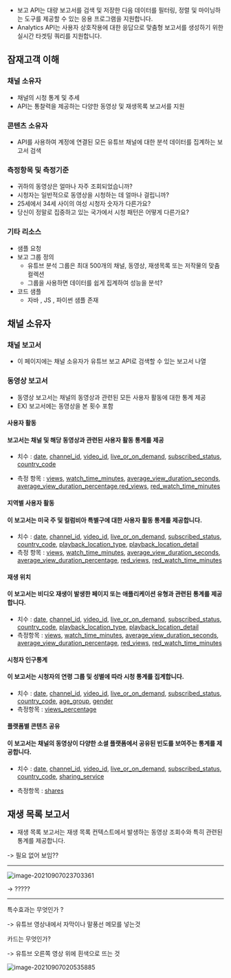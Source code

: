 - 보고 API는 대량 보고서를 검색 및 저장한 다음 데이터를 필터링, 정렬 및 마이닝하는 도구를 제공할 수 있는 응용 프로그램을 지원합니다.
- Analytics API는 사용자 상호작용에 대한 응답으로 맞춤형 보고서를 생성하기 위한 실시간 타겟팅 쿼리를 지원합니다.



## 잠재고객 이해

### 채널 소유자

- 채널의 시청 통계 및 추세
- API는 통찰력을 제공하는 다양한 동영상 및 재생목록 보고서를 지원

### 콘텐츠 소유자

- API를 사용하여 계정에 연결된 모든 유튜브 채널에 대한 분석 데이터를 집계하는 보고서 검색

### 측정항목 및 측정기준

- 귀하의 동영상은 얼마나 자주 조회되었습니까?
- 시청자는 일반적으로 동영상을 시청하는 데 얼마나 걸립니까? 
- 25세에서 34세 사이의 여성 시청자 숫자가 다른가요?
- 당신이 정말로 집중하고 있는 국가에서 시청 패턴은 어떻게 다른가요?

### 기타 리소스

- 샘플 요청
- 보고 그룹 정의
  - 유튜브 분석 그룹은 최대 500개의 채널, 동영상, 재생목록 또는 저작물의 맞춤 컬렉션
  - 그룹을 사용하면 데이터를 쉽게 집계하여 성능을 분석?
- 코드 샘플
  - 자바 , JS , 파이썬 샘플 존재













## 채널 소유자

### 채널 보고서

- 이 페이지에는 채널 소유자가 유튜브 보고 API로 검색할 수 있는 보고서 나열

### 동영상 보고서

- 동영상 보고서는 채널의 동영상과 관련된 모든 사용자 활동에 대한 통계 제공
- EX) 보고서에는 동영상을 본 횟수 포함

#### 사용자 활동 

####  보고서는 채널 및 해당 동영상과 관련된 사용자 활동 통계를 제공

- 치수 : [date](https://developers.google.com/youtube/reporting/v1/reports/dimensions#date), [channel_id](https://developers.google.com/youtube/reporting/v1/reports/dimensions#channel_id), [video_id](https://developers.google.com/youtube/reporting/v1/reports/dimensions#video_id), [live_or_on_demand](https://developers.google.com/youtube/reporting/v1/reports/dimensions#live_or_on_demand), [subscribed_status](https://developers.google.com/youtube/reporting/v1/reports/dimensions#subscribed_status), [country_code](https://developers.google.com/youtube/reporting/v1/reports/dimensions#country_code)

- 측정 항목 : [views](https://developers.google.com/youtube/reporting/v1/reports/metrics#views), [watch_time_minutes](https://developers.google.com/youtube/reporting/v1/reports/metrics#watch_time_minutes), [average_view_duration_seconds](https://developers.google.com/youtube/reporting/v1/reports/metrics#average_view_duration_seconds), [average_view_duration_percentage](https://developers.google.com/youtube/reporting/v1/reports/metrics#average_view_duration_percentage),[red_views](https://developers.google.com/youtube/reporting/v1/reports/metrics#red_views), [red_watch_time_minutes](https://developers.google.com/youtube/reporting/v1/reports/metrics#red_watch_time_minutes)

#### 지역별 사용자 활동 

#### 이 보고서는 미국 주 및 컬럼비아 특별구에 대한 사용자 활동 통계를 제공합니다.

- 치수 : [ date](https://developers.google.com/youtube/reporting/v1/reports/dimensions#date), [channel_id](https://developers.google.com/youtube/reporting/v1/reports/dimensions#channel_id), [video_id](https://developers.google.com/youtube/reporting/v1/reports/dimensions#video_id), [live_or_on_demand](https://developers.google.com/youtube/reporting/v1/reports/dimensions#live_or_on_demand), [subscribed_status](https://developers.google.com/youtube/reporting/v1/reports/dimensions#subscribed_status), [country_code](https://developers.google.com/youtube/reporting/v1/reports/dimensions#country_code), [playback_location_type](https://developers.google.com/youtube/reporting/v1/reports/dimensions#Playback_Location_Dimensions), [playback_location_detail](https://developers.google.com/youtube/reporting/v1/reports/dimensions#playback_location_detail)
- 측정 항목 : [views](https://developers.google.com/youtube/reporting/v1/reports/metrics#views), [watch_time_minutes](https://developers.google.com/youtube/reporting/v1/reports/metrics#watch_time_minutes), [average_view_duration_seconds](https://developers.google.com/youtube/reporting/v1/reports/metrics#average_view_duration_seconds), [average_view_duration_percentage](https://developers.google.com/youtube/reporting/v1/reports/metrics#average_view_duration_percentage), [red_views](https://developers.google.com/youtube/reporting/v1/reports/metrics#red_views), [red_watch_time_minutes](https://developers.google.com/youtube/reporting/v1/reports/metrics#red_watch_time_minutes)

#### 재생 위치 

#### 이 보고서는 비디오 재생이 발생한 페이지 또는 애플리케이션 유형과 관련된 통계를 제공합니다.

- 치수 : [ date](https://developers.google.com/youtube/reporting/v1/reports/dimensions#date), [channel_id](https://developers.google.com/youtube/reporting/v1/reports/dimensions#channel_id), [video_id](https://developers.google.com/youtube/reporting/v1/reports/dimensions#video_id), [live_or_on_demand](https://developers.google.com/youtube/reporting/v1/reports/dimensions#live_or_on_demand), [subscribed_status](https://developers.google.com/youtube/reporting/v1/reports/dimensions#subscribed_status), [country_code](https://developers.google.com/youtube/reporting/v1/reports/dimensions#country_code), [playback_location_type](https://developers.google.com/youtube/reporting/v1/reports/dimensions#Playback_Location_Dimensions), [playback_location_detail](https://developers.google.com/youtube/reporting/v1/reports/dimensions#playback_location_detail)
- 측정항목 : [ views](https://developers.google.com/youtube/reporting/v1/reports/metrics#views), [watch_time_minutes](https://developers.google.com/youtube/reporting/v1/reports/metrics#watch_time_minutes), [average_view_duration_seconds](https://developers.google.com/youtube/reporting/v1/reports/metrics#average_view_duration_seconds), [average_view_duration_percentage](https://developers.google.com/youtube/reporting/v1/reports/metrics#average_view_duration_percentage), [red_views](https://developers.google.com/youtube/reporting/v1/reports/metrics#red_views), [red_watch_time_minutes](https://developers.google.com/youtube/reporting/v1/reports/metrics#red_watch_time_minutes)

#### 시청자 인구통계 

#### 이 보고서는 시청자의 연령 그룹 및 성별에 따라 시청 통계를 집계합니다.

- 치수 : [date](https://developers.google.com/youtube/reporting/v1/reports/dimensions#date), [channel_id](https://developers.google.com/youtube/reporting/v1/reports/dimensions#channel_id), [video_id](https://developers.google.com/youtube/reporting/v1/reports/dimensions#video_id), [live_or_on_demand](https://developers.google.com/youtube/reporting/v1/reports/dimensions#live_or_on_demand), [subscribed_status](https://developers.google.com/youtube/reporting/v1/reports/dimensions#subscribed_status), [country_code](https://developers.google.com/youtube/reporting/v1/reports/dimensions#country_code), [age_group](https://developers.google.com/youtube/reporting/v1/reports/dimensions#age_group), [gender](https://developers.google.com/youtube/reporting/v1/reports/dimensions#gender)
- 측정항목 : [ views_percentage](https://developers.google.com/youtube/reporting/v1/reports/metrics#views_percentage)

#### 플랫폼별 콘텐츠 공유 

#### 이 보고서는 채널의 동영상이 다양한 소셜 플랫폼에서 공유된 빈도를 보여주는 통계를 제공합니다.

- 치수 : [date](https://developers.google.com/youtube/reporting/v1/reports/dimensions#date), [channel_id](https://developers.google.com/youtube/reporting/v1/reports/dimensions#channel_id), [video_id](https://developers.google.com/youtube/reporting/v1/reports/dimensions#video_id), [live_or_on_demand](https://developers.google.com/youtube/reporting/v1/reports/dimensions#live_or_on_demand), [subscribed_status](https://developers.google.com/youtube/reporting/v1/reports/dimensions#subscribed_status), [country_code](https://developers.google.com/youtube/reporting/v1/reports/dimensions#country_code), [sharing_service](https://developers.google.com/youtube/reporting/v1/reports/dimensions#sharing_service)

- 측정항목 : [shares](https://developers.google.com/youtube/reporting/v1/reports/metrics#shares)



## 재생 목록 보고서

- 재생 목록 보고서는 재생 목록 컨텍스트에서 발생하는 동영상 조회수와 특히 관련된 통계를 제공합니다.

-> 필요 없어 보임??





---

![image-20210907023703361](C:\Users\kimgd\AppData\Roaming\Typora\typora-user-images\image-20210907023703361.png)

-> ?????



---

특수효과는 무엇인가 ?

-> 유튜브 영상내에서 자막이나 말풍선 메모를 넣는것

카드는 무엇인가?

-> 유튜브 오른쪽 영상 위에 흰색으로 뜨는 것

![image-20210907020535885](C:\Users\kimgd\AppData\Roaming\Typora\typora-user-images\image-20210907020535885.png)

